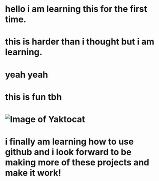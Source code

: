 # hello i am learning this for the first time.
# this is harder than i thought but i am learning.
# yeah yeah
# this is fun tbh 

# ![Image of Yaktocat](https://octodex.github.com/images/yaktocat.png)































# i finally am learning how to use github and i look forward to be making more of these projects and make it work!
